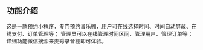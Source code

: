 
## 功能介绍
这是一款预约小程序，专门预约音乐棚，用户可在线选择时间、时间自动屏蔽、在线支付、订单管理等；
管理员可以在线管理时间区间、管理用户、管理订单等；
详细功能微信搜索来麦秀录音棚即可体验。
